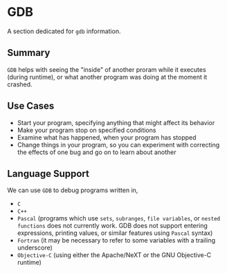 # GDB

A section dedicated for `gdb` information.

## Summary

`GDB` helps with seeing the "inside" of another proram while it executes (during runtime), or what another program was doing at the moment it crashed.

## Use Cases

* Start your program, specifying anything that might affect its behavior
* Make your program stop on specified conditions
* Examine what has happened, when your program has stopped
* Change things in your program, so you can experiment with correcting the effects of one bug and go on to learn about another

## Language Support

We can use `GDB` to debug programs written in,

* `C`
* `C++`
* `Pascal` (programs which use `sets`, `subranges`, `file variables`, or `nested functions` does not currently work. GDB does not support entering expressions, printing values, or similar features using `Pascal` syntax)
* `Fortran` (it may be necessary to refer to some variables with a trailing underscore)
* `Objective-C` (using either the Apache/NeXT or the GNU Objective-C runtime)


